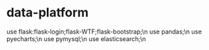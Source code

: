 # data-platform

use flask:flask-login;flask-WTF;flask-bootstrap;\n
use pandas;\n
use pyecharts;\n
use pymysql;\n
use elasticsearch;\n
